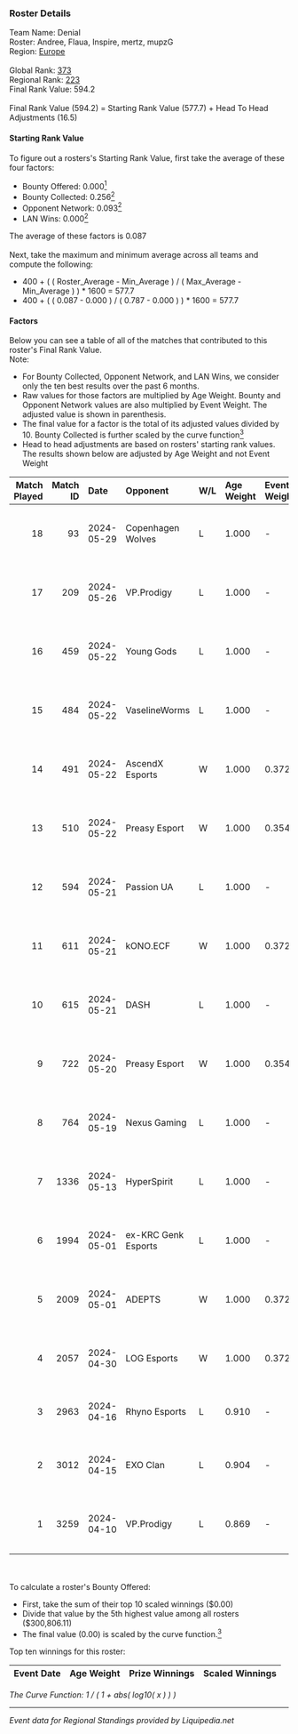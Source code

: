 ### Roster Details<br />
Team Name: Denial<br />
Roster: Andree, Flaua, Inspire, mertz, mupzG<br />
Region: [Europe]( ../standings_europe.md)<br />
<br />
Global Rank: [373](../standings_global.md)<br />
Regional Rank: [223]( ../standings_europe.md)<br />
Final Rank Value:  594.2<br />
<br />
Final Rank Value (594.2) = Starting Rank Value (577.7) + Head To Head Adjustments (16.5)<br />

#### Starting Rank Value<br />
To figure out a rosters's Starting Rank Value, first take the average of these four factors:<br />
- Bounty Offered: 0.000[<sup>1</sup>](#table2)
- Bounty Collected: 0.256[<sup>2</sup>](#table1)
- Opponent Network: 0.093[<sup>2</sup>](#table1)
- LAN Wins: 0.000[<sup>2</sup>](#table1)

The average of these factors is 0.087<br />
<br />
Next, take the maximum and minimum average across all teams and compute the following:<br />
- 400 + ( ( Roster_Average - Min_Average ) / ( Max_Average - Min_Average ) ) * 1600 = 577.7
- 400 + ( ( 0.087 - 0.000 ) / ( 0.787 - 0.000 ) ) * 1600 = 577.7


#### Factors<br />
Below you can see a table of all of the matches that contributed to this roster's Final Rank Value.<br />
Note:<br />

- For Bounty Collected, Opponent Network, and LAN Wins, we consider only the ten best results over the past 6 months.
- Raw values for those factors are multiplied by Age Weight. Bounty and Opponent Network values are also multiplied by Event Weight. The adjusted value is shown in parenthesis.
- The final value for a factor is the total of its adjusted values divided by 10. Bounty Collected is further scaled by the curve function[<sup>3</sup>](#curveFunction)
- Head to head adjustments are based on rosters' starting rank values. The results shown below are adjusted by Age Weight and not Event Weight
<span id="table1"></span><br />


| Match Played | Match ID | Date       | Opponent            | W/L | Age Weight | Event Weight | Bounty Collected | Opponent Network | LAN Wins  | H2H Adj. | Roster                                       |
| -: | -: | :- | :- | :- | :- | :- | :- | :- | :- | -: | :- |
|           18 |       93 | 2024-05-29 | Copenhagen Wolves   | L   | 1.000      | -            | -                | -                | -         |    -9.36 | Andree, Flaua, Inspire, mertz, mupzG         |
|           17 |      209 | 2024-05-26 | VP.Prodigy          | L   | 1.000      | -            | -                | -                | -         |    -5.17 | Andree, Flaua, Inspire, mertz, mupzG         |
|           16 |      459 | 2024-05-22 | Young Gods          | L   | 1.000      | -            | -                | -                | -         |   -18.02 | Andree, Flaua, Inspire, mertz, mupzG         |
|           15 |      484 | 2024-05-22 | VaselineWorms       | L   | 1.000      | -            | -                | -                | -         |   -11.50 | Andree, Flaua, Inspire, mertz, mupzG         |
|           14 |      491 | 2024-05-22 | AscendX Esports     | W   | 1.000      | 0.372        | 0.000 (0.000)    | 0.000 (0.000)    | 0 (0.000) |     5.45 | Andree, Flaua, Inspire, mertz, mupzG         |
|           13 |      510 | 2024-05-22 | Preasy Esport       | W   | 1.000      | 0.354        | 0.008 (0.003)    | 0.705 (0.250)    | 0 (0.000) |    20.89 | Andree, Flaua, Inspire, mertz, mupzG         |
|           12 |      594 | 2024-05-21 | Passion UA          | L   | 1.000      | -            | -                | -                | -         |    -4.43 | Andree, Flaua, Inspire, mertz, mupzG         |
|           11 |      611 | 2024-05-21 | kONO.ECF            | W   | 1.000      | 0.372        | 0.013 (0.005)    | 0.853 (0.318)    | 0 (0.000) |    26.02 | Andree, Flaua, Inspire, mertz, mupzG         |
|           10 |      615 | 2024-05-21 | DASH                | L   | 1.000      | -            | -                | -                | -         |   -12.13 | Andree, Flaua, Inspire, mertz, mupzG         |
|            9 |      722 | 2024-05-20 | Preasy Esport       | W   | 1.000      | 0.354        | 0.008 (0.003)    | 0.705 (0.250)    | 0 (0.000) |    23.34 | Andree, Flaua, Inspire, mertz, mupzG         |
|            8 |      764 | 2024-05-19 | Nexus Gaming        | L   | 1.000      | -            | -                | -                | -         |    -5.53 | Andree, Flaua, Inspire, mertz, mupzG         |
|            7 |     1336 | 2024-05-13 | HyperSpirit         | L   | 1.000      | -            | -                | -                | -         |    -7.92 | Andree, Flaua, Inspire, mertz, mupzG         |
|            6 |     1994 | 2024-05-01 | ex-KRC Genk Esports | L   | 1.000      | -            | -                | -                | -         |   -10.71 | Andree, Flaua, Inspire, mertz, mupzG         |
|            5 |     2009 | 2024-05-01 | ADEPTS              | W   | 1.000      | 0.372        | 0.005 (0.002)    | 0.291 (0.108)    | 0 (0.000) |    22.52 | Andree, Flaua, Inspire, mertz, mupzG         |
|            4 |     2057 | 2024-04-30 | LOG Esports         | W   | 1.000      | 0.372        | 0.000 (0.000)    | 0.024 (0.009)    | 0 (0.000) |    12.76 | Andree, Flaua, Inspire, mertz, mupzG         |
|            3 |     2963 | 2024-04-16 | Rhyno Esports       | L   | 0.910      | -            | -                | -                | -         |    -2.92 | DDias, krazy, renatoohaxx, snapy, TMKj       |
|            2 |     3012 | 2024-04-15 | EXO Clan            | L   | 0.904      | -            | -                | -                | -         |    -2.19 | Andree, Flaua, Inspire, mertz, mupzG         |
|            1 |     3259 | 2024-04-10 | VP.Prodigy          | L   | 0.869      | -            | -                | -                | -         |    -4.63 | dwushka, KusMe, shady, Something, xdENiSZERA |

<br />
<span id="table2"></span><br />
To calculate a roster's Bounty Offered:<br />

- First, take the sum of their top 10 scaled winnings ($0.00)
- Divide that value by the 5th highest value among all rosters ($300,806.11)
- The final value (0.00) is scaled by the curve function.[<sup>3</sup>](#curveFunction)

Top ten winnings for this roster:<br />

| Event Date | Age Weight | Prize Winnings | Scaled Winnings |
| :- | -: | :- | :- |


<span id="curveFunction"></span>_The Curve Function: 1 / ( 1 + abs( log10( x ) ) )_<br />

---
_Event data for Regional Standings provided by Liquipedia.net_<br />
